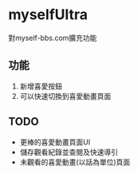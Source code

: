 
# myselfUltra
對myself-bbs.com擴充功能

## 功能
1. 新增喜愛按鈕
2. 可以快速切換到喜愛動畫頁面

## TODO
- 更棒的喜愛動畫頁面UI
- 儲存觀看紀錄並查閱及快速導引
- 未觀看的喜愛動畫(以話為單位)頁面
